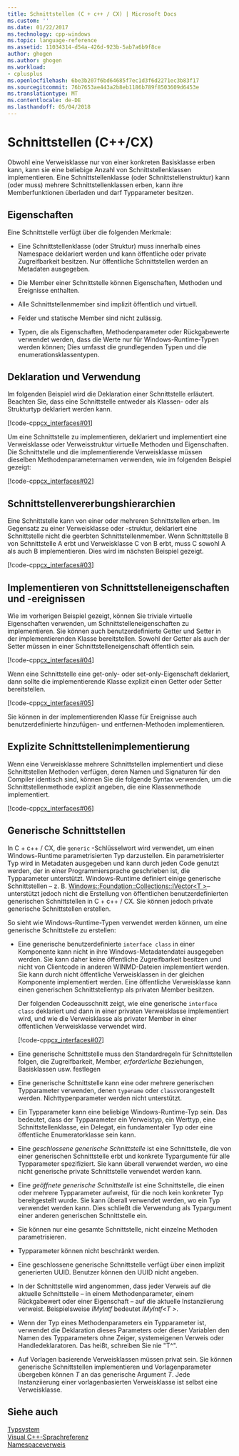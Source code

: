 ```yaml
---
title: Schnittstellen (C + c++ / CX) | Microsoft Docs
ms.custom: ''
ms.date: 01/22/2017
ms.technology: cpp-windows
ms.topic: language-reference
ms.assetid: 11034314-d54a-426d-923b-5ab7a6b9f8ce
author: ghogen
ms.author: ghogen
ms.workload:
- cplusplus
ms.openlocfilehash: 6be3b207f6bd64685f7ec1d3f6d2271ec3b83f17
ms.sourcegitcommit: 76b7653ae443a2b8eb1186b789f8503609d6453e
ms.translationtype: MT
ms.contentlocale: de-DE
ms.lasthandoff: 05/04/2018
---
```

# <a name="interfaces-ccx"></a>Schnittstellen (C++/CX)
Obwohl eine Verweisklasse nur von einer konkreten Basisklasse erben kann, kann sie eine beliebige Anzahl von Schnittstellenklassen implementieren. Eine Schnittstellenklasse (oder Schnittstellenstruktur) kann (oder muss) mehrere Schnittstellenklassen erben, kann ihre Memberfunktionen überladen und darf Typparameter besitzen.  
  
## <a name="characteristics"></a>Eigenschaften  
 Eine Schnittstelle verfügt über die folgenden Merkmale:  
  
-   Eine Schnittstellenklasse (oder Struktur) muss innerhalb eines Namespace deklariert werden und kann öffentliche oder private Zugreifbarkeit besitzen. Nur öffentliche Schnittstellen werden an Metadaten ausgegeben.  
  
-   Die Member einer Schnittstelle können Eigenschaften, Methoden und Ereignisse enthalten.  
  
-   Alle Schnittstellenmember sind implizit öffentlich und virtuell.  
  
-   Felder und statische Member sind nicht zulässig.  
  
-   Typen, die als Eigenschaften, Methodenparameter oder Rückgabewerte verwendet werden, dass die Werte nur für Windows-Runtime-Typen werden können; Dies umfasst die grundlegenden Typen und die enumerationsklassentypen.  
  
## <a name="declaration-and-usage"></a>Deklaration und Verwendung  
 Im folgenden Beispiel wird die Deklaration einer Schnittstelle erläutert. Beachten Sie, dass eine Schnittstelle entweder als Klassen- oder als Strukturtyp deklariert werden kann.  
  
 [!code-cpp[cx_interfaces#01](../cppcx/codesnippet/CPP/interfacestest/class1.h#01)]  
  
 Um eine Schnittstelle zu implementieren, deklariert und implementiert eine Verweisklasse oder Verweisstruktur virtuelle Methoden und Eigenschaften. Die Schnittstelle und die implementierende Verweisklasse müssen dieselben Methodenparameternamen verwenden, wie im folgenden Beispiel gezeigt:  
  
 [!code-cpp[cx_interfaces#02](../cppcx/codesnippet/CPP/interfacestest/class1.h#02)]  
  
## <a name="interface-inheritance-hierarchies"></a>Schnittstellenvererbungshierarchien  
 Eine Schnittstelle kann von einer oder mehreren Schnittstellen erben. Im Gegensatz zu einer Verweisklasse oder -struktur, deklariert eine Schnittstelle nicht die geerbten Schnittstellenmember. Wenn Schnittstelle B von Schnittstelle A erbt und Verweisklasse C von B erbt, muss C sowohl A als auch B implementieren. Dies wird im nächsten Beispiel gezeigt.  
  
 [!code-cpp[cx_interfaces#03](../cppcx/codesnippet/CPP/interfacestest/class1.h#03)]  
  
## <a name="implementing-interface-properties-and-events"></a>Implementieren von Schnittstelleneigenschaften und -ereignissen  
 Wie im vorherigen Beispiel gezeigt, können Sie triviale virtuelle Eigenschaften verwenden, um Schnittstelleneigenschaften zu implementieren. Sie können auch benutzerdefinierte Getter und Setter in der implementierenden Klasse bereitstellen.  Sowohl der Getter als auch der Setter müssen in einer Schnittstelleneigenschaft öffentlich sein.  
  
 [!code-cpp[cx_interfaces#04](../cppcx/codesnippet/CPP/interfacestest/class1.h#04)]  
  
 Wenn eine Schnittstelle eine get-only- oder set-only-Eigenschaft deklariert, dann sollte die implementierende Klasse explizit einen Getter oder Setter bereitstellen.  
  
 [!code-cpp[cx_interfaces#05](../cppcx/codesnippet/CPP/interfacestest/class1.h#05)]  
  
 Sie können in der implementierenden Klasse für Ereignisse auch benutzerdefinierte hinzufügen- und entfernen-Methoden implementieren.  
  
## <a name="explicit-interface-implementation"></a>Explizite Schnittstellenimplementierung  
 Wenn eine Verweisklasse mehrere Schnittstellen implementiert und diese Schnittstellen Methoden verfügen, deren Namen und Signaturen für den Compiler identisch sind, können Sie die folgende Syntax verwenden, um die Schnittstellenmethode explizit angeben, die eine Klassenmethode implementiert.  
  
 [!code-cpp[cx_interfaces#06](../cppcx/codesnippet/CPP/interfacestest/class1.h#06)]  
  
## <a name="generic-interfaces"></a>Generische Schnittstellen  
 In C + c++ / CX, die `generic` -Schlüsselwort wird verwendet, um einen Windows-Runtime parametrisierten Typ darzustellen. Ein parametrisierter Typ wird in Metadaten ausgegeben und kann durch jeden Code genutzt werden, der in einer Programmiersprache geschrieben ist, die Typparameter unterstützt. Windows-Runtime definiert einige generische Schnittstellen – z. B. [Windows::Foundation::Collections::IVector\<T >](Windows::Foundation::Collections::IVector)– unterstützt jedoch nicht die Erstellung von öffentlichen benutzerdefinierten generischen Schnittstellen in C + c++ / CX. Sie können jedoch private generische Schnittstellen erstellen.  
  
 So sieht wie Windows-Runtime-Typen verwendet werden können, um eine generische Schnittstelle zu erstellen:  
  
-   Eine generische benutzerdefinierte `interface class` in einer Komponente kann nicht in ihre Windows-Metadatendatei ausgegeben werden. Sie kann daher keine öffentliche Zugreifbarkeit besitzen und nicht von Clientcode in anderen WINMD-Dateien implementiert werden. Sie kann durch nicht öffentliche Verweisklassen in der gleichen Komponente implementiert werden. Eine öffentliche Verweisklasse kann einen generischen Schnittstellentyp als privaten Member besitzen.  
  
     Der folgenden Codeausschnitt zeigt, wie eine generische `interface class` deklariert und dann in einer privaten Verweisklasse implementiert wird, und wie die Verweisklasse als privater Member in einer öffentlichen Verweisklasse verwendet wird.  
  
     [!code-cpp[cx_interfaces#07](../cppcx/codesnippet/CPP/interfacestest/class1.h#07)]  
  
-   Eine generische Schnittstelle muss den Standardregeln für Schnittstellen folgen, die Zugreifbarkeit, Member, *erforderliche* Beziehungen, Basisklassen usw. festlegen  
  
-   Eine generische Schnittstelle kann eine oder mehrere generischen Typparameter verwenden, denen `typename` oder `class`vorangestellt werden. Nichttypenparameter werden nicht unterstützt.  
  
-   Ein Typparameter kann eine beliebige Windows-Runtime-Typ sein. Das bedeutet, dass der Typparameter ein Verweistyp, ein Werttyp, eine Schnittstellenklasse, ein Delegat, ein fundamentaler Typ oder eine öffentliche Enumeratorklasse sein kann.  
  
-   Eine *geschlossene generische Schnittstelle* ist eine Schnittstelle, die von einer generischen Schnittstelle erbt und konkrete Typargumente für alle Typparameter spezifiziert. Sie kann überall verwendet werden, wo eine nicht generische private Schnittstelle verwendet werden kann.  
  
-   Eine *geöffnete generische Schnittstelle* ist eine Schnittstelle, die einen oder mehrere Typparameter aufweist, für die noch kein konkreter Typ bereitgestellt wurde. Sie kann überall verwendet werden, wo ein Typ verwendet werden kann. Dies schließt die Verwendung als Typargument einer anderen generischen Schnittstelle ein.  
  
-   Sie können nur eine gesamte Schnittstelle, nicht einzelne Methoden parametrisieren.  
  
-   Typparameter können nicht beschränkt werden.  
  
-   Eine geschlossene generische Schnittstelle verfügt über einen implizit generierten UUID. Benutzer können den UUID nicht angeben.  
  
-   In der Schnittstelle wird angenommen, dass jeder Verweis auf die aktuelle Schnittstelle – in einem Methodenparameter, einem Rückgabewert oder einer Eigenschaft – auf die aktuelle Instanziierung verweist. Beispielsweise *IMyIntf* bedeutet *IMyIntf\<T >*.  
  
-   Wenn der Typ eines Methodenparameters ein Typparameter ist, verwendet die Deklaration dieses Parameters oder dieser Variablen den Namen des Typparameters ohne Zeiger, systemeigenen Verweis oder Handledeklaratoren. Das heißt, schreiben Sie nie "T^".  
  
-   Auf Vorlagen basierende Verweisklassen müssen privat sein. Sie können generische Schnittstellen implementieren und Vorlagenparameter übergeben können *T* an das generische Argument *T*. Jede Instanziierung einer vorlagenbasierten Verweisklasse ist selbst eine Verweisklasse.  
  
## <a name="see-also"></a>Siehe auch  
 [Typsystem](../cppcx/type-system-c-cx.md)   
 [Visual C++-Sprachreferenz](../cppcx/visual-c-language-reference-c-cx.md)   
 [Namespaceverweis](../cppcx/namespaces-reference-c-cx.md)